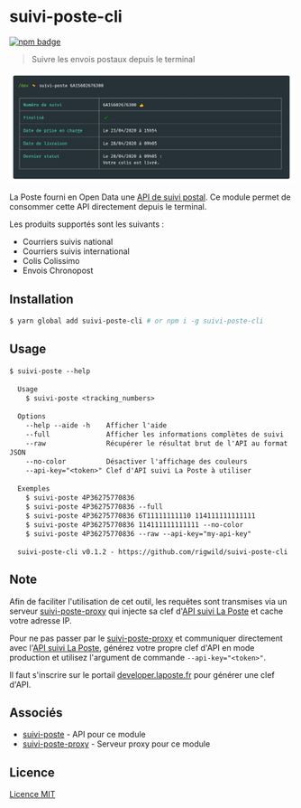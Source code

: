 # suivi-poste-cli
[![npm badge](https://img.shields.io/npm/v/suivi-poste-cli.svg?logo=npm)](https://www.npmjs.com/package/suivi-poste-cli)

> Suivre les envois postaux depuis le terminal

![Screenshot](./screenshot_basic.png)

La Poste fourni en Open Data une [API de suivi postal](https://developer.laposte.fr/products/suivi/latest). Ce module permet de consommer cette API directement depuis le terminal.

Les produits supportés sont les suivants :

 - Courriers suivis national
 - Courriers suivis international
 - Colis Colissimo
 - Envois Chronopost


## Installation
```sh
$ yarn global add suivi-poste-cli # or npm i -g suivi-poste-cli
```

## Usage
```
$ suivi-poste --help

  Usage
    $ suivi-poste <tracking_numbers>
  
  Options
    --help --aide -h    Afficher l'aide
    --full              Afficher les informations complètes de suivi
    --raw               Récupérer le résultat brut de l'API au format JSON
    --no-color          Désactiver l'affichage des couleurs
    --api-key="<token>" Clef d'API suivi La Poste à utiliser
    
  Exemples
    $ suivi-poste 4P36275770836
    $ suivi-poste 4P36275770836 --full
    $ suivi-poste 4P36275770836 6T11111111110 114111111111111
    $ suivi-poste 4P36275770836 114111111111111 --no-color
    $ suivi-poste 4P36275770836 --raw --api-key="my-api-key"

  suivi-poste-cli v0.1.2 - https://github.com/rigwild/suivi-poste-cli
```

## Note
Afin de faciliter l'utilisation de cet outil, les requêtes sont transmises via un serveur [suivi-poste-proxy](https://github.com/rigwild/suivi-poste-proxy) qui injecte sa clef d'[API suivi La Poste](https://developer.laposte.fr/products/suivi/latest) et cache votre adresse IP.

Pour ne pas passer par le [suivi-poste-proxy](https://github.com/rigwild/suivi-poste-proxy) et communiquer directement avec l'[API suivi La Poste](https://developer.laposte.fr/products/suivi/latest), générez votre propre clef d'API en mode production et utilisez l'argument de commande `--api-key="<token>"`.

Il faut s'inscrire sur le portail [developer.laposte.fr](https://developer.laposte.fr) pour générer une clef d'API.

## Associés
 - [suivi-poste](https://github.com/rigwild/suivi-poste) - API pour ce module
 - [suivi-poste-proxy](https://github.com/rigwild/suivi-poste-proxy) - Serveur proxy pour ce module

## Licence
[Licence MIT](./LICENSE)
